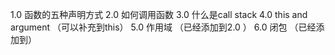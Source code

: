 1.0 函数的五种声明方式 
2.0 如何调用函数 
3.0 什么是call stack 
4.0 this and argument （可以补充到this）
5.0 作用域 （已经添加到2.0 ）
6.0 闭包 （已经添加到）








